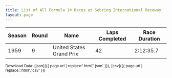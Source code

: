 ```yaml
---
title: List of All Formula 1® Races at Sebring International Raceway
layout: page
---
```


| Season | Round | Name | Laps Completed | Race Duration |
|--|--|--|--|--|
| 1959 | 9 | United States Grand Prix | 42 | 2:12:35.7 |

<small>Download Data: [json]({{ page.url | replace:'.html','.json' }}), [csv]({{ page.url | replace:'.html','.csv' }})</small>
